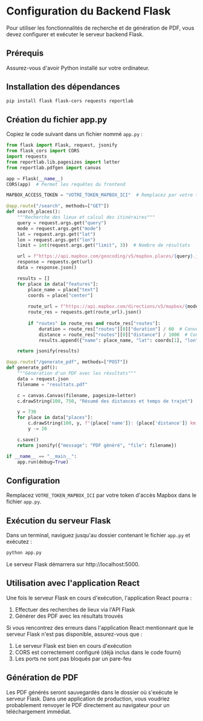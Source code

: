 
# Configuration du Backend Flask

Pour utiliser les fonctionnalités de recherche et de génération de PDF, vous devez configurer et exécuter le serveur backend Flask.

## Prérequis

Assurez-vous d'avoir Python installé sur votre ordinateur.

## Installation des dépendances

```bash
pip install flask flask-cors requests reportlab
```

## Création du fichier app.py

Copiez le code suivant dans un fichier nommé `app.py` :

```python
from flask import Flask, request, jsonify
from flask_cors import CORS
import requests
from reportlab.lib.pagesizes import letter
from reportlab.pdfgen import canvas

app = Flask(__name__)
CORS(app)  # Permet les requêtes du frontend

MAPBOX_ACCESS_TOKEN = "VOTRE_TOKEN_MAPBOX_ICI"  # Remplacez par votre token Mapbox

@app.route("/search", methods=["GET"])
def search_places():
    """Recherche des lieux et calcul des itinéraires"""
    query = request.args.get("query")
    mode = request.args.get("mode")
    lat = request.args.get("lat")
    lon = request.args.get("lon")
    limit = int(request.args.get("limit", 3))  # Nombre de résultats

    url = f"https://api.mapbox.com/geocoding/v5/mapbox.places/{query}.json?proximity={lon},{lat}&limit={limit}&access_token={MAPBOX_ACCESS_TOKEN}"
    response = requests.get(url)
    data = response.json()

    results = []
    for place in data["features"]:
        place_name = place["text"]
        coords = place["center"]
        
        route_url = f"https://api.mapbox.com/directions/v5/mapbox/{mode}/{lon},{lat};{coords[0]},{coords[1]}?access_token={MAPBOX_ACCESS_TOKEN}&overview=full"
        route_res = requests.get(route_url).json()
        
        if "routes" in route_res and route_res["routes"]:
            duration = route_res["routes"][0]["duration"] / 60  # Convertir en minutes
            distance = route_res["routes"][0]["distance"] / 1000  # Convertir en km
            results.append({"name": place_name, "lat": coords[1], "lon": coords[0], "duration": round(duration, 1), "distance": round(distance, 1)})

    return jsonify(results)

@app.route("/generate_pdf", methods=["POST"])
def generate_pdf():
    """Génération d'un PDF avec les résultats"""
    data = request.json
    filename = "resultats.pdf"

    c = canvas.Canvas(filename, pagesize=letter)
    c.drawString(100, 750, "Résumé des distances et temps de trajet")

    y = 730
    for place in data["places"]:
        c.drawString(100, y, f"{place['name']}: {place['distance']} km, {place['duration']} min")
        y -= 20

    c.save()
    return jsonify({"message": "PDF généré", "file": filename})

if __name__ == "__main__":
    app.run(debug=True)
```

## Configuration

Remplacez `VOTRE_TOKEN_MAPBOX_ICI` par votre token d'accès Mapbox dans le fichier `app.py`.

## Exécution du serveur Flask

Dans un terminal, naviguez jusqu'au dossier contenant le fichier `app.py` et exécutez :

```bash
python app.py
```

Le serveur Flask démarrera sur http://localhost:5000.

## Utilisation avec l'application React

Une fois le serveur Flask en cours d'exécution, l'application React pourra :
1. Effectuer des recherches de lieux via l'API Flask
2. Générer des PDF avec les résultats trouvés

Si vous rencontrez des erreurs dans l'application React mentionnant que le serveur Flask n'est pas disponible, assurez-vous que :
1. Le serveur Flask est bien en cours d'exécution
2. CORS est correctement configuré (déjà inclus dans le code fourni)
3. Les ports ne sont pas bloqués par un pare-feu

## Génération de PDF

Les PDF générés seront sauvegardés dans le dossier où s'exécute le serveur Flask. Dans une application de production, vous voudriez probablement renvoyer le PDF directement au navigateur pour un téléchargement immédiat.
